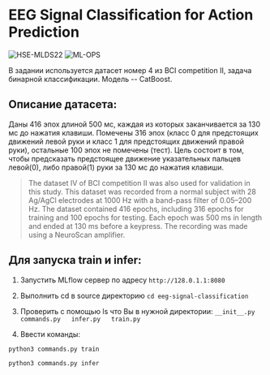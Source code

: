 
# EEG Signal Classification for Action Prediction

![HSE-MLDS22](https://img.shields.io/badge/HSE-MLDS22-blue)
![ML-OPS](https://img.shields.io/badge/ML%20--%20OPS-8A2BE2)


В задании используется датасет номер 4 из BCI competition II, задача бинарной классификации. Модель -- CatBoost.

## Описание датасета:

Даны 416 эпох длиной 500 мс, каждая из которых заканчивается за 130 мс до нажатия клавиши. Помечены 316 эпох (класс 0 для предстоящих движений левой руки и класс 1 для предстоящих движений правой руки), остальные 100 эпох не помечены (тест).
Цель состоит в том, чтобы предсказать предстоящее движение указательных пальцев левой(0), либо правой(1) руки за 130 мс до нажатия клавиши.

>The dataset IV of BCI competition II was also used for validation in this study.
>This dataset was recorded from a normal subject with 28 Ag/AgCl electrodes at 1000 Hz with a band-pass filter of 0.05–200 Hz.
>The dataset contained 416 epochs, including 316 epochs for training and 100 epochs for testing.
>Each epoch was 500 ms in length and ended at 130 ms before a keypress.
>The recording was made using a NeuroScan amplifier.

## Для запуска train и infer:

1) Запустить MLflow сервер по адресу ```http://128.0.1.1:8080```

2) Выполнить cd в source директорию ```cd eeg-signal-classification```

3) Проверить с помощью ls что Вы в нужной директории: ```__init__.py   commands.py   infer.py   train.py```

4) Ввести команды:

```
python3 commands.py train
```

```
python3 commands.py infer
```
